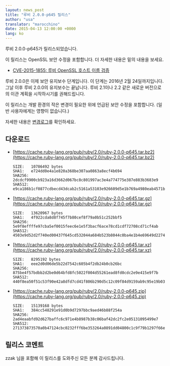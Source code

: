 ```yaml
---
layout: news_post
title: "루비 2.0.0-p645 릴리스"
author: "usa"
translator: "marocchino"
date: 2015-04-13 12:00:00 +0000
lang: ko
---
```


루비 2.0.0-p645가 릴리스되었습니다.

이 릴리스는 OpenSSL 보안 수정을 포함합니다.
더 자세한 내용은 밑의 내용을 보세요.

* [CVE-2015-1855: 루비 OpenSSL 호스트 이름 검증](https://www.ruby-lang.org/ko/news/2015/04/13/ruby-openssl-hostname-matching-vulnerability/)

루비 2.0.0은 이제 보안 유지보수 단계입니다. 이 단계는 2016년 2월 24일까지입니다.
그날 이후 루비 2.0.0의 유지보수는 끝납니다.
루비 2.1이나 2.2 같은 새로운 버전으로의 이관 계획을 시작하시기를 권해드립니다.

이 릴리스는 개발 환경의 작은 변경이 필요한 위에 언급된 보안 수정을 포함합니다.
(일반 사용자에게는 영향이 없습니다.)

자세한 내용은 [변경로그](http://svn.ruby-lang.org/repos/ruby/tags/v2_0_0_645/ChangeLog)를
확인하세요.

## 다운로드

* [https://cache.ruby-lang.org/pub/ruby/2.0/ruby-2.0.0-p645.tar.bz2](https://cache.ruby-lang.org/pub/ruby/2.0/ruby-2.0.0-p645.tar.bz2)

      SIZE:   10786492 bytes
      SHA1:   e724dd0e4a1e820a368be307aa0863a8ecf4b694
      SHA256: 2dcdcf9900cb923a16d3662d067bc8c801997ac3e4a774775e387e883b3683e9
      SHA512: e9ca186b1cf0877cdbecd43dcab2c5161a53103e926609d5e1b769a4980eab4571bfd0951788b4fc92dfd9d10175b0f5f36ea2c7289e575a9db9b62c02f93185

* [https://cache.ruby-lang.org/pub/ruby/2.0/ruby-2.0.0-p645.tar.gz](https://cache.ruby-lang.org/pub/ruby/2.0/ruby-2.0.0-p645.tar.gz)

      SIZE:   13620967 bytes
      SHA1:   4f922cda8d8f745f7b80cef8f79a0b51c252bbf5
      SHA256: 5e9f8effffe97cba5ef0015feec6e1e5f3bacf6ace78cd1cdf72708cd71cf4ab
      SHA512: 4503e9d52d2f740ed00437f645cd532044a684b523b8044c0ba4e1b4e69649d2274d5b94fc8273acbbc19d3bb3f15375b93de5140d39f973f2fbb746500633b8

* [https://cache.ruby-lang.org/pub/ruby/2.0/ruby-2.0.0-p645.tar.xz](https://cache.ruby-lang.org/pub/ruby/2.0/ruby-2.0.0-p645.tar.xz)

      SIZE:   8295192 bytes
      SHA1:   eee2d0d06de5b22d7542c605b4f2db24b0cb26bc
      SHA256: 875be4f57bdbb2d2be0d64bfd8fc5022f004d55261ead8fd0cdc2e9e415e9f7b
      SHA512: 440f8ea50f51c53f90e42a8dfd7cd41f806b290d5c12c09f84d9159ab9c95e19b036cd8a5dc788844da501b9fcd1fa8ad8352ef7417998debc1b43a61a4ea4dc

* [https://cache.ruby-lang.org/pub/ruby/2.0/ruby-2.0.0-p645.zip](https://cache.ruby-lang.org/pub/ruby/2.0/ruby-2.0.0-p645.zip)

      SIZE:   15139168 bytes
      SHA1:   384cc548291e91d0b9d7297bbc9aed46b88f254a
      SHA256: 2ad4eaabfd92d627baffc6c971e4b8987b38c06baf42dc2fc2e05131095499e7
      SHA512: 271373873570a0b47124cbc0232fff6be353264a0891dd04800c1c9f79b1297f66e0d4e817f474432b20cbf055c8f421548a11a6ec19b68dad16cc78f1ba9876

## 릴리스 코멘트

zzak 님을 포함해 이 릴리스를 도와주신 모든 분께 감사드립니다.
